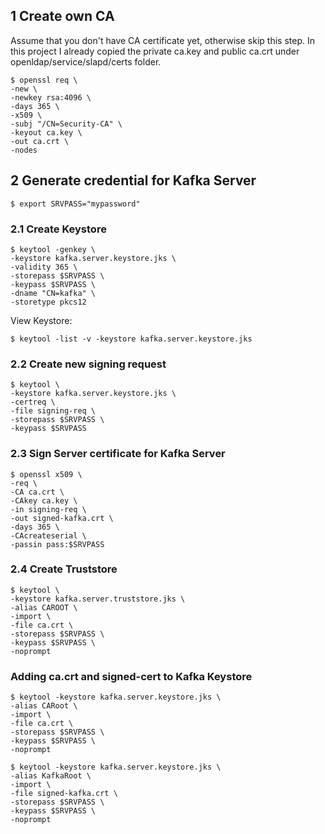 ## 1 Create own CA
Assume that you don't have CA certificate yet, otherwise skip this step.
In this project I already copied the private ca.key and public ca.crt under openldap/service/slapd/certs folder. 

    $ openssl req \
    -new \
    -newkey rsa:4096 \
    -days 365 \
    -x509 \
    -subj "/CN=Security-CA" \
    -keyout ca.key \
    -out ca.crt \
    -nodes

## 2 Generate credential for Kafka Server
    $ export SRVPASS="mypassword"

### 2.1 Create Keystore
    $ keytool -genkey \
    -keystore kafka.server.keystore.jks \
    -validity 365 \
    -storepass $SRVPASS \
    -keypass $SRVPASS \
    -dname "CN=kafka" \
    -storetype pkcs12

View Keystore:

    $ keytool -list -v -keystore kafka.server.keystore.jks

### 2.2 Create new signing request
    
    $ keytool \
    -keystore kafka.server.keystore.jks \
    -certreq \
    -file signing-req \
    -storepass $SRVPASS \
    -keypass $SRVPASS

### 2.3 Sign Server certificate for Kafka Server

    $ openssl x509 \
    -req \
    -CA ca.crt \
    -CAkey ca.key \
    -in signing-req \
    -out signed-kafka.crt \
    -days 365 \
    -CAcreateserial \
    -passin pass:$SRVPASS
    
### 2.4 Create Truststore
    $ keytool \
    -keystore kafka.server.truststore.jks \
    -alias CAROOT \
    -import \
    -file ca.crt \
    -storepass $SRVPASS \
    -keypass $SRVPASS \
    -noprompt

### Adding ca.crt and signed-cert to Kafka Keystore
    $ keytool -keystore kafka.server.keystore.jks \
    -alias CARoot \
    -import \
    -file ca.crt \
    -storepass $SRVPASS \
    -keypass $SRVPASS \
    -noprompt
    
    $ keytool -keystore kafka.server.keystore.jks \
    -alias KafkaRoot \
    -import \
    -file signed-kafka.crt \
    -storepass $SRVPASS \
    -keypass $SRVPASS \
    -noprompt
